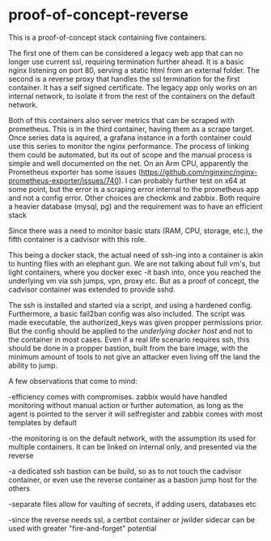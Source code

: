# proof-of-concept-reverse
This is a proof-of-concept stack containing five containers.

The first one of them can be considered a legacy web app that can no longer use current ssl, requiring termination further ahead. It is a basic nginx listening on port 80, serving a static html from an external folder. The second is a reverse proxy that handles the ssl termination for the first container. It has a self signed certificate. The legacy app only works on an internal network, to isolate it from the rest of the containers on the default network.

Both of this containers also server metrics that can be scraped with prometheus. This is in the third container, having them as a scrape target. Once series data is aquired, a grafana instance in a forth container could use this series to monitor the nginx performance.  The process of linking them could be automated, but its out of scope and the manual process is simple and well documented on the net.
On an Arm CPU,  apparently the Prometheus exporter has some issues (https://github.com/nginxinc/nginx-prometheus-exporter/issues/740). I can probably further test on x64 at some point, but the error is a scraping error internal to the prometheus app and not a config error. 
Other choices are checkmk and zabbix. Both require a heavier database (mysql, pg) and the requirement was to have an efficient stack

Since there was a need to monitor basic stats (RAM, CPU, storage, etc.), the fifth container is a cadvisor with this role. 

This being a docker stack, the actual need of ssh-ing into a container is akin to hunting flies with an elephant gun. We are not talking about full vm's, but light containers, where you docker exec -it bash into, once you reached the underlying vm via ssh jumps, vpn, proxy etc. But as a proof of concept, the cadvisor container was extended to provide sshd. 

The ssh is installed and started via a script, and using a hardened config. Furthermore, a basic fail2ban config was also included. The script was made executable, the authorized_keys was given propper permissions prior. 
But the config should be applied to the *underlying docker host* and not to the container in most cases. Even if a real life scenario requires ssh, this should be done in a propper bastion, built from the bare image, with the minimum amount of tools to not give an attacker even living off the land the ability to jump.

A few observations that come to mind:


-efficiency comes with compromises. zabbix would have handled monitoring without manual action or further automation, as long as the agent is pointed to the server it will selfregister and zabbix comes with most templates by default

-the monitoring is on the default network, with the assumption its used for multiple containers. It can be linked on internal only, and presented via the reverse

-a dedicated ssh bastion can be build, so as to not touch the cadvisor container, or even use the reverse container as a bastion jump host for the others

-separate files allow for vaulting of secrets, if adding users, databases etc

-since the reverse needs ssl, a certbot container or jwilder sidecar can be used with greater "fire-and-forget" potential

